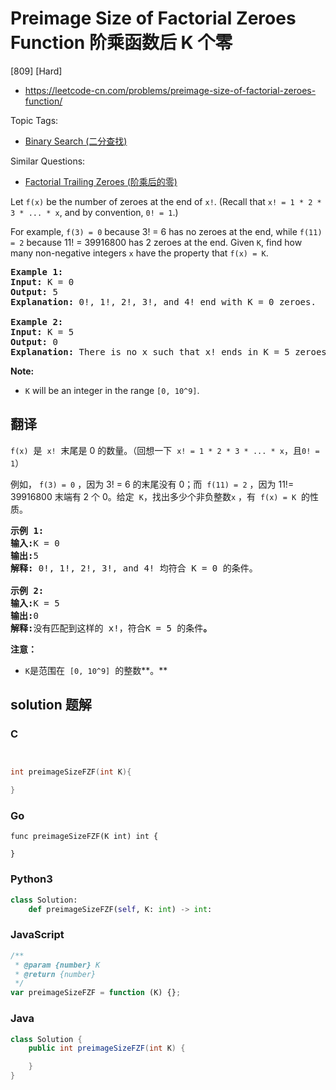 # Preimage Size of Factorial Zeroes Function 阶乘函数后 K 个零

[809] [Hard]

- https://leetcode-cn.com/problems/preimage-size-of-factorial-zeroes-function/

Topic Tags:

- [Binary Search (二分查找)](https://leetcode-cn.com/tag/binary-search/)

Similar Questions:

- [Factorial Trailing Zeroes (阶乘后的零)](https://leetcode-cn.com/problems/factorial-trailing-zeroes/)

Let `f(x)` be the number of zeroes at the end of `x!`. (Recall that `x! = 1 * 2 * 3 * ... * x`, and by convention, `0! = 1`.)

For example, `f(3) = 0` because 3! = 6 has no zeroes at the end, while `f(11) = 2` because 11! = 39916800 has 2 zeroes at the end. Given `K`, find how many non-negative integers `x` have the property that `f(x) = K`.

<pre><strong>Example 1:</strong>
<strong>Input:</strong> K = 0
<strong>Output:</strong> 5
<strong>Explanation:</strong> 0!, 1!, 2!, 3!, and 4! end with K = 0 zeroes.

<strong>Example 2:</strong>
<strong>Input:</strong> K = 5
<strong>Output:</strong> 0
<strong>Explanation:</strong> There is no x such that x! ends in K = 5 zeroes.
</pre>

**Note:**

- `K` will be an integer in the range `[0, 10^9]`.

## 翻译

`f(x)`  是  `x!`  末尾是 0 的数量。（回想一下  `x! = 1 * 2 * 3 * ... * x`，且`0! = 1`）

例如， `f(3) = 0` ，因为 3! = 6 的末尾没有 0；而  `f(11) = 2` ，因为 11!= 39916800 末端有 2 个 0。给定  `K`，找出多少个非负整数`x` ，有  `f(x) = K`  的性质。

<pre><strong>示例 1:
输入:</strong>K = 0<strong>
输出:</strong>5<strong>
解释:</strong>&nbsp;0!, 1!, 2!, 3!, and 4!&nbsp;均符合 K = 0 的条件。<strong>

示例 2:
输入:</strong>K = 5<strong>
输出:</strong>0<strong>
解释:</strong>没有匹配到这样的 x!，符合K = 5 的条件<strong>。</strong>
</pre>

**注意：**

- `K`是范围在  `[0, 10^9]`  的整数**。**

## solution 题解

### C

```c


int preimageSizeFZF(int K){

}


```

### Go

```golang
func preimageSizeFZF(K int) int {

}
```

### Python3

```python
class Solution:
    def preimageSizeFZF(self, K: int) -> int:

```

### JavaScript

```javascript
/**
 * @param {number} K
 * @return {number}
 */
var preimageSizeFZF = function (K) {};
```

### Java

```java
class Solution {
    public int preimageSizeFZF(int K) {

    }
}
```
